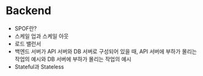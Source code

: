 # Backend

* SPOF란?
* 스케일 업과 스케일 아웃
* 로드 밸런서
* 백엔드 서버가 API 서버와 DB 서버로 구성되어 있을 때, API 서버에 부하가 몰리는 작업의 예시와 DB 서버에 부하가 몰리는 작업의 예시
* Stateful과 Stateless